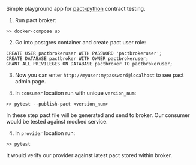 Simple playground app for [pact-python](https://github.com/pact-foundation/pact-python/) contract testing.

1. Run pact broker:
```
>> docker-compose up
```

2. Go into postgres container and create pact user role:
```psql
CREATE USER pactbrokeruser WITH PASSWORD 'pactbrokeruser';
CREATE DATABASE pactbroker WITH OWNER pactbrokeruser;
GRANT ALL PRIVILEGES ON DATABASE pactbroker TO pactbrokeruser;
```

3. Now you can enter `http://myuser:mypassword@localhost` to see pact admin page.

4. In `consumer` location run with unique `version_num`:
```
>> pytest --publish-pact <version_num>
```
In these step pact file will be generated and send to broker. Our consumer would be tested
against mocked service.

4. In `provider` location run:
```
>> pytest
```
It would verify our provider against latest pact stored within broker.
